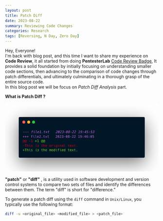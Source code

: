 ```yaml
---
layout: post
title: Patch Diff
date: 2023-08-22
summary: Reviewing Code Changes
categories: Research
tags: [Reversing, N Day, Zero Day]
---
```


Hey, Everyone!  
     I'm back with blog post, and this time I want to share my experience on **Code Review**, it all started from doing **PentesterLab** [Code Review Badge](https://pentesterlab.com/exercises/codereview/course), It provides a solid foundation by initially focusing on understanding smaller code sections, then advancing to the comparison of code changes through patch differentials, and ultimately culminating in a thorough grasp of the entire source code.          
     In this blog post we will be focus on _Patch Diff Analysis_ part.

**What is Patch Diff ?**

<p align="center">
  <img src="/images/patch/patch-diff-logo.png"> 
</p>

**"patch"** or **"diff"** , is a utility used in software development and version control systems to compare two sets of files and identify the differences between them. The term "diff" is short for "difference.”

To generate a patch diff using the `diff` command in `Unix/Linux`, you typically use the following format:

```bash
diff -u <original_file> <modified_file> > <patch_file>
```
